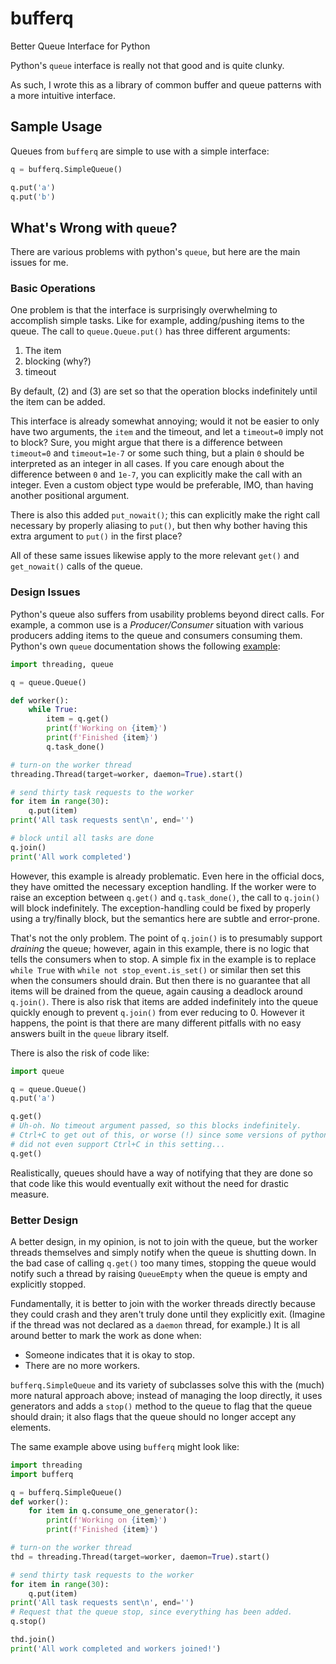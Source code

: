 # bufferq

Better Queue Interface for Python

Python's `queue` interface is really not that good and is quite clunky.

As such, I wrote this as a library of common buffer and queue patterns with a
more intuitive interface.

## Sample Usage

Queues from `bufferq` are simple to use with a simple interface:
```python
q = bufferq.SimpleQueue()

q.put('a')
q.put('b')

```

## What's Wrong with `queue`?

There are various problems with python's `queue`, but here are the main issues
for me.

### Basic Operations

One problem is that the interface is surprisingly overwhelming to accomplish
simple tasks. Like for example, adding/pushing items to the queue. The call to
`queue.Queue.put()` has three different arguments:
 1. The item
 2. blocking (why?)
 3. timeout

By default, (2) and (3) are set so that the operation blocks indefinitely
until the item can be added.

This interface is already somewhat annoying; would it not be easier to only
have two arguments, the `item` and the timeout, and let a `timeout=0` imply
not to block? Sure, you might argue that there is a difference between
`timeout=0` and `timeout=1e-7` or some such thing, but a plain `0` should be
interpreted as an integer in all cases. If you care enough about the difference
between `0` and `1e-7`, you can explicitly make the call with an integer.
Even a custom object type would be preferable, IMO, than having another
positional argument.

There is also this added `put_nowait()`; this can explicitly make the right
call necessary by properly aliasing to `put()`, but then why bother having
this extra argument to `put()` in the first place?

All of these same issues likewise apply to the more relevant `get()` and
`get_nowait()` calls of the queue.

### Design Issues

Python's queue also suffers from usability problems beyond direct calls.
For example, a common use is a _Producer/Consumer_ situation with various
producers adding items to the queue and consumers consuming them. Python's
own `queue` documentation shows the following [example](https://docs.python.org/3/library/queue.html#queue.Queue.join):
```python
import threading, queue

q = queue.Queue()

def worker():
    while True:
        item = q.get()
        print(f'Working on {item}')
        print(f'Finished {item}')
        q.task_done()

# turn-on the worker thread
threading.Thread(target=worker, daemon=True).start()

# send thirty task requests to the worker
for item in range(30):
    q.put(item)
print('All task requests sent\n', end='')

# block until all tasks are done
q.join()
print('All work completed')
```
However, this example is already problematic. Even here in the official docs,
they have omitted the necessary exception handling. If the worker were to raise
an exception between `q.get()` and `q.task_done()`, the call to `q.join()` will
block indefinitely. The exception-handling could be fixed by properly using a
try/finally block, but the semantics here are subtle and error-prone.

That's not the only problem. The point of `q.join()` is to presumably support
_draining_ the queue; however, again in this example, there is no logic that
tells the consumers when to stop. A simple fix in the example is to replace
`while True` with `while not stop_event.is_set()` or similar then set this
when the consumers should drain. But then there is no guarantee that all items
will be drained from the queue, again causing a deadlock around `q.join()`.
There is also risk that items are added indefinitely into the queue quickly
enough to prevent `q.join()` from ever reducing to 0. However it happens, the
point is that there are many different pitfalls with no easy answers built in
the `queue` library itself.

There is also the risk of code like:
```python
import queue

q = queue.Queue()
q.put('a')

q.get()
# Uh-oh. No timeout argument passed, so this blocks indefinitely.
# Ctrl+C to get out of this, or worse (!) since some versions of python
# did not even support Ctrl+C in this setting...
q.get()
```
Realistically, queues should have a way of notifying that they are done so that
code like this would eventually exit without the need for drastic measure.

### Better Design

A better design, in my opinion, is not to join with the queue, but the worker
threads themselves and simply notify when the queue is shutting down. In the
bad case of calling `q.get()` too many times, stopping the queue would notify
such a thread by raising `QueueEmpty` when the queue is empty and explicitly
stopped.

Fundamentally, it is better to join with the worker threads directly because
they could crash and they aren't truly done until they explicitly exit.
(Imagine if the thread was not declared as a `daemon` thread, for example.) It
is all around better to mark the work as done when:
 - Someone indicates that it is okay to stop.
 - There are no more workers.

`bufferq.SimpleQueue` and its variety of subclasses solve this with the (much)
more natural approach above; instead of managing the loop directly, it uses
generators and adds a `stop()` method to the queue to flag that the queue
should drain; it also flags that the queue should no longer accept any elements.

The same example above using `bufferq` might look like:
```python
import threading
import bufferq

q = bufferq.SimpleQueue()
def worker():
	for item in q.consume_one_generator():
        print(f'Working on {item}')
        print(f'Finished {item}')

# turn-on the worker thread
thd = threading.Thread(target=worker, daemon=True).start()

# send thirty task requests to the worker
for item in range(30):
    q.put(item)
print('All task requests sent\n', end='')
# Request that the queue stop, since everything has been added.
q.stop()

thd.join()
print('All work completed and workers joined!')
```
